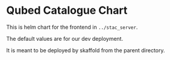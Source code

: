# Qubed Catalogue Chart

This is helm chart for the frontend in `../stac_server`.

The default values are for our dev deployment.

It is meant to be deployed by skaffold from the parent directory.
